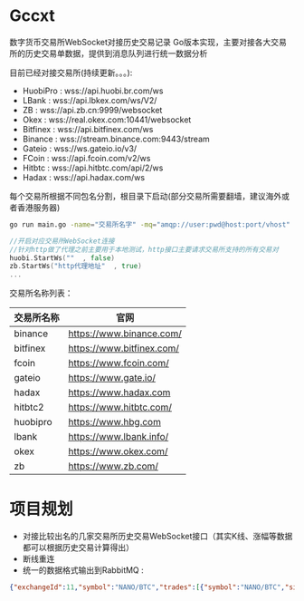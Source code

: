 # Gccxt
数字货币交易所WebSocket对接历史交易记录 Go版本实现，主要对接各大交易所的历史交易单数据，提供到消息队列进行统一数据分析

目前已经对接交易所(持续更新。。。):

* HuobiPro :  wss://api.huobi.br.com/ws
* LBank    :  wss://api.lbkex.com/ws/V2/
* ZB       :  wss://api.zb.cn:9999/websocket
* Okex     :  wss://real.okex.com:10441/websocket
* Bitfinex :  wss://api.bitfinex.com/ws
* Binance  :  wss://stream.binance.com:9443/stream
* Gateio   :  wss://ws.gateio.io/v3/
* FCoin    :  wss://api.fcoin.com/v2/ws
* Hitbtc   :  wss://api.hitbtc.com/api/2/ws
* Hadax    :  wss://api.hadax.com/ws

每个交易所根据不同包名分割，根目录下启动(部分交易所需要翻墙，建议海外或者香港服务器)
```bash
go run main.go -name="交易所名字" -mq="amqp://user:pwd@host:port/vhost"
```
```go
//开启对应交易所WebSocket连接 
//针对http做了代理之前主要用于本地测试，http接口主要请求交易所支持的所有交易对
huobi.StartWs(""  , false)
zb.StartWs("http代理地址"  , true)
...
```
交易所名称列表：

交易所名称 | 官网
---- | ---
binance | https://www.binance.com/
bitfinex | https://www.bitfinex.com/
fcoin | https://www.fcoin.com/
gateio | https://www.gate.io/
hadax | https://www.hadax.com
hitbtc2 | https://www.hitbtc.com/
huobipro | https://www.hbg.com
lbank | https://www.lbank.info/
okex | https://www.okex.com/
zb | https://www.zb.com/


# 项目规划
* 对接比较出名的几家交易所历史交易WebSocket接口（其实K线、涨幅等数据都可以根据历史交易计算得出）
* 断线重连
* 统一的数据格式输出到RabbitMQ :
```json
{"exchangeId":11,"symbol":"NANO/BTC","trades":[{"symbol":"NANO/BTC","side":"buy","amount":"12.84000000","price":"0.00037230","timestamp":"1536910985284"}],"exchange":"binance"}
```

